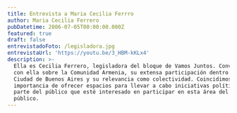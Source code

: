 ```yaml
---
title: Entrevista a Maria Cecilia Ferrro
author: Maria Cecilia Ferrero
pubDatetime: 2006-07-05T00:00:00.000Z
featured: true
draft: false
entrevistadoFoto: /legisladora.jpg
entrevistaUrl: 'https://youtu.be/3_HBM-kKLx4'
description: >-
  Ella es Cecilia Ferrero, legisladora del bloque de Vamos Juntos. Conversamos
  con ella sobre la Comunidad Armenia, su extensa participación dentro de la
  Ciudad de Buenos Aires y su relevancia como colectividad. Coincidimos en la
  importancia de ofrecer espacios para llevar a cabo iniciativas políticas por
  parte del público que esté interesado en participar en esta área del sector
  público.
---
```


